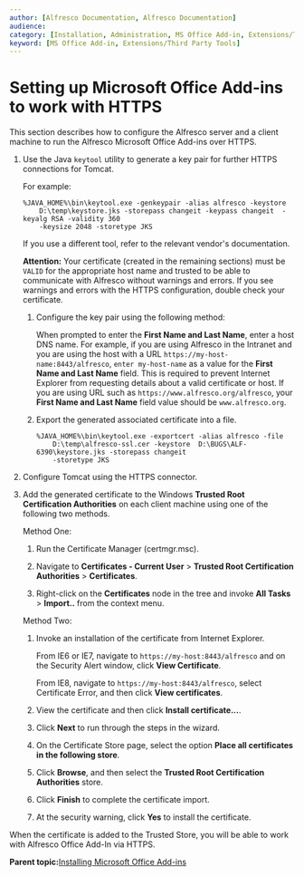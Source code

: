 ```yaml
---
author: [Alfresco Documentation, Alfresco Documentation]
audience: 
category: [Installation, Administration, MS Office Add-in, Extensions/Third Party Tools]
keyword: [MS Office Add-in, Extensions/Third Party Tools]
---
```


# Setting up Microsoft Office Add-ins to work with HTTPS

This section describes how to configure the Alfresco server and a client machine to run the Alfresco Microsoft Office Add-ins over HTTPS.

1.  Use the Java `keytool` utility to generate a key pair for further HTTPS connections for Tomcat.

    For example:

    ```
    %JAVA_HOME%\bin\keytool.exe -genkeypair -alias alfresco -keystore
        D:\temp\keystore.jks -storepass changeit -keypass changeit  -keyalg RSA -validity 360
        -keysize 2048 -storetype JKS 
    ```

    If you use a different tool, refer to the relevant vendor's documentation.

    **Attention:** Your certificate \(created in the remaining sections\) must be `VALID` for the appropriate host name and trusted to be able to communicate with Alfresco without warnings and errors. If you see warnings and errors with the HTTPS configuration, double check your certificate.

    1.  Configure the key pair using the following method:

        When prompted to enter the **First Name and Last Name**, enter a host DNS name. For example, if you are using Alfresco in the Intranet and you are using the host with a URL `https://my-host-name:8443/alfresco`, `enter my-host-name` as a value for the **First Name and Last Name** field. This is required to prevent Internet Explorer from requesting details about a valid certificate or host. If you are using URL such as `https://www.alfresco.org/alfresco`, your **First Name and Last Name** field value should be `www.alfresco.org`.

    2.  Export the generated associated certificate into a file.

        ```
        %JAVA_HOME%\bin\keytool.exe -exportcert -alias alfresco -file
            D:\temp\alfresco-ssl.cer -keystore  D:\BUGS\ALF-6390\keystore.jks -storepass changeit
            -storetype JKS 
        ```

2.  Configure Tomcat using the HTTPS connector.

3.  Add the generated certificate to the Windows **Trusted Root Certification Authorities** on each client machine using one of the following two methods.

    Method One:

    1.  Run the Certificate Manager \(certmgr.msc\).

    2.  Navigate to **Certificates - Current User** \> **Trusted Root Certification Authorities** \> **Certificates**.

    3.  Right-click on the **Certificates** node in the tree and invoke **All Tasks** \> **Import..** from the context menu.

    Method Two:

    1.  Invoke an installation of the certificate from Internet Explorer.

        From IE6 or IE7, navigate to `https://my-host:8443/alfresco` and on the Security Alert window, click **View Certificate**.

        From IE8, navigate to `https://my-host:8443/alfresco`, select Certificate Error, and then click **View certificates**.

    2.  View the certificate and then click **Install certificate...**.

    3.  Click **Next** to run through the steps in the wizard.

    4.  On the Certificate Store page, select the option **Place all certificates in the following store**.

    5.  Click **Browse**, and then select the **Trusted Root Certification Authorities** store.

    6.  Click **Finish** to complete the certificate import.

    7.  At the security warning, click **Yes** to install the certificate.


When the certificate is added to the Trusted Store, you will be able to work with Alfresco Office Add-In via HTTPS.

**Parent topic:**[Installing Microsoft Office Add-ins](../tasks/ms-addins.md)

